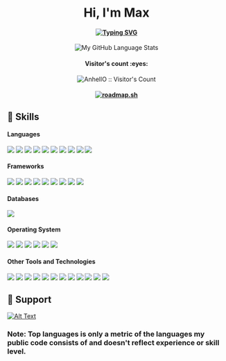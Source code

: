 <div align="center">
<h1 align="center">Hi, I'm Max</h1>
  <h4 align="center">
    <a>
<a href="https://git.io/typing-svg"><img src="https://readme-typing-svg.herokuapp.com?font=Fira+Code&pause=1000&color=AC1DBB&center=true&random=false&width=435&lines=full-stack+trainee+at+wongdoody+GmbH;focused+on+the+world+wide+web;php%2C+laravel%2C+docker%2C+react%2C+aws..." alt="Typing SVG" /></a>
  </h4>
</div>

<div align="center">
  <img src="https://github-readme-stats.vercel.app/api/top-langs/?username=Maxiboy441&langs_count=5&theme=tokyonight" alt="My GitHub Language Stats">
</div>

<h4 align="center">Visitor's count :eyes:</h4>
<p align="center"><img src="https://profile-counter.glitch.me/{Maxiboy441}/count.svg" alt="AnhellO :: Visitor's Count" /></p>

<h4 align="center">
<a href="https://roadmap.sh"><img src="https://roadmap.sh/card/wide/647d869e40cee644b2851631?variant=dark" alt="roadmap.sh"/></a>
</h4>


## 🚀 Skills 

<h4> Languages</h4>
<span> 
  <img src="https://img.shields.io/badge/HTML5-E34F26?style=for-the-badge&logo=html5&logoColor=white">
  <img src="https://img.shields.io/badge/CSS3-1572B6?style=for-the-badge&logo=css3&logoColor=white">
  <img src="https://img.shields.io/badge/JavaScript-F7DF1E?style=for-the-badge&logo=javascript&logoColor=black">
  <img src="https://img.shields.io/badge/PHP-777BB4?style=for-the-badge&logo=php&logoColor=white">
  <img src="https://img.shields.io/badge/CSHARP-gray?style=for-the-badge&logo=csharp&logoColor=white">
  <img src="https://img.shields.io/badge/COBOL-blue?style=for-the-badge&logo=cobol&logoColor=black">
  <img src="https://img.shields.io/badge/PYTHON-6bbe24?style=for-the-badge&logo=python&logoColor=black">
  <img src="https://img.shields.io/badge/Winglang-black?style=for-the-badge&logo=winglang&logoColor=black">
  <img src="https://img.shields.io/badge/Dart-blue?style=for-the-badge&logo=dart&logoColor=white">
  <img src="https://img.shields.io/badge/Terraform-black?style=for-the-badge&logo=terraform&logoColor=green">
</span>

<h4> Frameworks </h4>
<span>
  <img src="https://img.shields.io/badge/Laravel-FF2D20?style=for-the-badge&logo=laravel&logoColor=white">
  <img src="https://img.shields.io/badge/Three.Js-black?style=for-the-badge&logo=three.js&logoColor=white">
  <img src="https://img.shields.io/badge/React-blue?style=for-the-badge&logo=react&logoColor=white">
  <img src="https://img.shields.io/badge/Astro-black?style=for-the-badge&logo=astro&logoColor=white">
  <img src="https://img.shields.io/badge/Flutter-blue?style=for-the-badge&logo=flutter&logoColor=white">
  <img src="https://img.shields.io/badge/DOTNET-MVC-black?style=for-the-badge&logo=mvc&logoColor=white">
  <img src="https://img.shields.io/badge/Bootstrap-563D7C?style=for-the-badge&logo=bootstrap&logoColor=white">
  <img src="https://img.shields.io/badge/Tailwindcss-E5E4E2?style=for-the-badge&logo=tailwindcss&logoColor=61DAFB">
  <img src="https://img.shields.io/badge/Nextjs-black?style=for-the-badge&logo=nextdotjs&logoColor=white">
  
<h4> Databases </h4>
<span>
  <img src="https://img.shields.io/badge/MySQL-00000F?style=for-the-badge&logo=mysql&logoColor=white">
</span>

<h4> Operating System </h4>
<span>
  <img src="https://img.shields.io/badge/MACOS-silver?style=for-the-badge&logo=macos&logoColor=white">
  <img src="https://img.shields.io/badge/Windows-0078D6?style=for-the-badge&logo=windows&logoColor=white">
  <img src="https://img.shields.io/badge/Linux-FCC624?style=for-the-badge&logo=linux&logoColor=black">
  <img src="https://img.shields.io/badge/Debian-F05032?style=for-the-badge&logo=debian&logoColor=white">
  <img src="https://img.shields.io/badge/Ubuntu-F75032?style=for-the-badge&logo=ubuntu&logoColor=white">
  <img src="https://img.shields.io/badge/EndeavourOS-purple?style=for-the-badge&logo=endeavouros&logoColor=F87B7B">
</span>

<h4> Other Tools and Technologies </h4>
<span>
  <img src="https://img.shields.io/badge/Git-F05032?style=for-the-badge&logo=git&logoColor=white">
  <img src="https://img.shields.io/badge/PHPSTORM-purple?style=for-the-badge&logo=phpstorm&logoColor=white">
  <img src="https://img.shields.io/badge/Postman-FF6C37?style=for-the-badge&logo=Postman&logoColor=white">
  <img src="https://img.shields.io/badge/VSCODE-0078D6?style=for-the-badge&logo=visualstudio&logoColor=white">
  <img src="https://img.shields.io/badge/VISUALSTUDIO-BF40BF?style=for-the-badge&logo=visualstudio&logoColor=white">
  <img src="https://img.shields.io/badge/Xampp-F37623?style=for-the-badge&logo=xampp&logoColor=white">
  <img src="https://img.shields.io/badge/ARDUINO-47d9ff?style=for-the-badge&logo=arduino&logoColor=white">
  <img src="https://img.shields.io/badge/RASPBERRY-red?style=for-the-badge&logo=raspberrypi&logoColor=white">
  <img src="https://img.shields.io/badge/JUPYTER-FF6C37?style=for-the-badge&logo=jupyter&logoColor=white">
  <img src="https://img.shields.io/badge/npm-CB3837?style=for-the-badge&logo=npm&logoColor=white">
  <img src="https://img.shields.io/badge/Supabase-6bbe24?style=for-the-badge&logo=supabase&logoColor=white">
  <img src="https://img.shields.io/badge/Aws-FF6C37?style=for-the-badge&logo=aws&logoColor=white">

</span>


## 💖 Support

[![Alt Text](https://storage.ko-fi.com/cdn/generated/zfskfgqnf/rest-a75d810b511aa388a3960e87a482afae-lqmqa3r7.jpg)](https://ko-fi.com/maxiboy)

<h3>Note: Top languages is only a metric of the languages my public code consists of and doesn't reflect experience or skill level.</h3>
